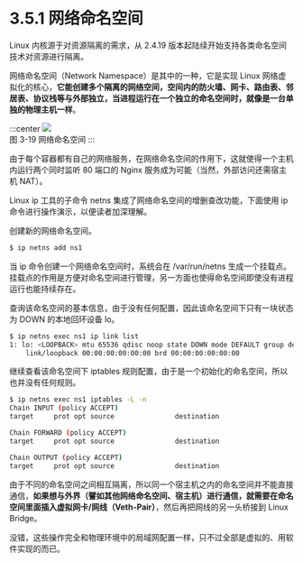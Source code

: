 # 3.5.1 网络命名空间

Linux 内核源于对资源隔离的需求，从 2.4.19 版本起陆续开始支持各类命名空间技术对资源进行隔离。

网络命名空间（Network Namespace）是其中的一种，它是实现 Linux 网络虚拟化的核心，**它能创建多个隔离的网络空间，空间内的防火墙、网卡、路由表、邻居表、协议栈等与外部独立，当进程运行在一个独立的命名空间时，就像是一台单独的物理主机一样**。

:::center
  ![](../assets/network-namespace.svg)<br/>
 图 3-19 网络命名空间
:::

由于每个容器都有自己的网络服务，在网络命名空间的作用下，这就使得一个主机内运行两个同时监听 80 端口的 Nginx 服务成为可能（当然，外部访问还需宿主机 NAT）。

Linux ip 工具的子命令 netns 集成了网络命名空间的增删查改功能，下面使用 ip 命令进行操作演示，以便读者加深理解。

创建新的网络命名空间。

```bash
$ ip netns add ns1
```
当 ip 命令创建一个网络命名空间时，系统会在 /var/run/netns 生成一个挂载点。挂载点的作用是方便对命名空间进行管理，另一方面也使得命名空间即使没有进程运行也能持续存在。

查询该命名空间的基本信息，由于没有任何配置，因此该命名空间下只有一块状态为 DOWN 的本地回环设备 lo。

```bash
$ ip netns exec ns1 ip link list 
1: lo: <LOOPBACK> mtu 65536 qdisc noop state DOWN mode DEFAULT group default qlen 1000
    link/loopback 00:00:00:00:00:00 brd 00:00:00:00:00:00
```

继续查看该命名空间下 iptables 规则配置，由于是一个初始化的命名空间，所以也并没有任何规则。

```bash
$ ip netns exec ns1 iptables -L -n
Chain INPUT (policy ACCEPT)
target     prot opt source               destination         

Chain FORWARD (policy ACCEPT)
target     prot opt source               destination         

Chain OUTPUT (policy ACCEPT)
target     prot opt source               destination 
```

由于不同的命名空间之间相互隔离，所以同一个宿主机之内的命名空间并不能直接通信，**如果想与外界（譬如其他网络命名空间、宿主机）进行通信，就需要在命名空间里面插入虚拟网卡/网线（Veth-Pair）**，然后再把网线的另一头桥接到 Linux Bridge。

没错，这些操作完全和物理环境中的局域网配置一样，只不过全部是虚拟的、用软件实现的而已。
